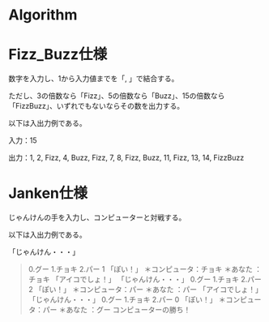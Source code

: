 # Algorithm

# Fizz_Buzz仕様
数字を入力し、1から入力値までを「, 」で結合する。

ただし、3の倍数なら「Fizz」、5の倍数なら「Buzz」、15の倍数なら「FizzBuzz」、いずれでもないならその数を出力する。

以下は入出力例である。

入力：15

出力：1, 2, Fizz, 4, Buzz, Fizz, 7, 8, Fizz, Buzz, 11, Fizz, 13, 14, FizzBuzz

# Janken仕様
じゃんけんの手を入力し、コンピューターと対戦する。

以下は入出力例である。

「じゃんけん・・・」
> 0.グー 1.チョキ 2.パー
1
「ぽい！」
＊コンピュータ：チョキ
＊あなた ：チョキ
「アイコでしょ！」
「じゃんけん・・・」
> 0.グー 1.チョキ 2.パー
2
「ぽい！」
＊コンピュータ：パー
＊あなた ：パー
「アイコでしょ！」
「じゃんけん・・・」
> 0.グー 1.チョキ 2.パー
0
「ぽい！」
＊コンピュータ：パー
＊あなた ：グー
コンピューターの勝ち！
